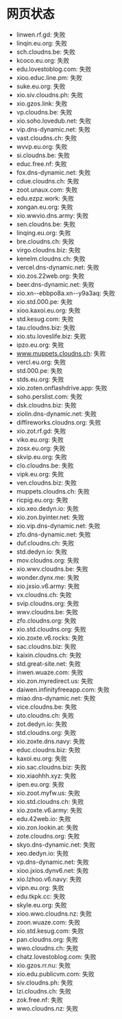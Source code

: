 # 网页状态
- linwen.rf.gd: 失败
- linqin.eu.org: 失败
- sch.cloudns.be: 失败
- kcoco.eu.org: 失败
- edu.lovestoblog.com: 失败
- xioo.educ.line.pm: 失败
- suke.eu.org: 失败
- xio.siv.cloudns.ph: 失败
- xio.gzos.link: 失败
- vp.cloudns.be: 失败
- xio.soho.lovedub.net: 失败
- vip.dns-dynamic.net: 失败
- vast.cloudns.ch: 失败
- wvvp.eu.org: 失败
- si.cloudns.be: 失败
- educ.free.nf: 失败
- fox.dns-dynamic.net: 失败
- cdue.cloudns.ch: 失败
- zoot.unaux.com: 失败
- edu.ezpz.work: 失败
- xongan.eu.org: 失败
- xio.wwvio.dns.army: 失败
- sen.cloudns.be: 失败
- linqing.eu.org: 失败
- bre.cloudns.ch: 失败
- virgo.cloudns.biz: 失败
- kenelm.cloudns.ch: 失败
- vercel.dns-dynamic.net: 失败
- xio.zos.22web.org: 失败
- beer.dns-dynamic.net: 失败
- xio.xn--ebbpo8a.xn--y9a3aq: 失败
- xio.std.000.pe: 失败
- xioo.kaxoi.eu.org: 失败
- std.kesug.com: 失败
- tau.cloudns.biz: 失败
- xio.stu.loveslife.biz: 失败
- ipzo.eu.org: 失败
- www.muppets.cloudns.ch: 失败
- vercl.eu.org: 失败
- std.000.pe: 失败
- stds.eu.org: 失败
- xio.zoten.onflashdrive.app: 失败
- soho.perslist.com: 失败
- dsk.cloudns.biz: 失败
- xiolin.dns-dynamic.net: 失败
- diffireworks.cloudns.org: 失败
- xio.zot.rf.gd: 失败
- viko.eu.org: 失败
- zosx.eu.org: 失败
- skvip.eu.org: 失败
- clo.cloudns.be: 失败
- vipk.eu.org: 失败
- ven.cloudns.biz: 失败
- muppets.cloudns.ch: 失败
- ricpig.eu.org: 失败
- xio.xeo.dedyn.io: 失败
- xio.zon.byinter.net: 失败
- xio.vip.dns-dynamic.net: 失败
- zfo.dns-dynamic.net: 失败
- duf.cloudns.ch: 失败
- std.dedyn.io: 失败
- mov.cloudns.org: 失败
- xio.wwv.cloudns.be: 失败
- wonder.dynx.me: 失败
- xio.jxsio.v6.army: 失败
- vx.cloudns.ch: 失败
- svip.cloudns.org: 失败
- wwv.cloudns.be: 失败
- zfo.cloudns.org: 失败
- xio.std.cloudns.org: 失败
- xio.zoxte.v6.rocks: 失败
- sac.cloudns.biz: 失败
- kaixin.cloudns.ch: 失败
- std.great-site.net: 失败
- inwen.wuaze.com: 失败
- xio.zon.myredirect.us: 失败
- daiwen.infinityfreeapp.com: 失败
- miao.dns-dynamic.net: 失败
- vice.cloudns.be: 失败
- uto.cloudns.ch: 失败
- zot.dedyn.io: 失败
- std.cloudns.org: 失败
- xio.zoxte.dns.navy: 失败
- educ.cloudns.biz: 失败
- kaxoi.eu.org: 失败
- xio.sac.cloudns.biz: 失败
- xio.xiaohhh.xyz: 失败
- ipen.eu.org: 失败
- xio.zoot.myfw.us: 失败
- xio.std.cloudns.ch: 失败
- xio.zoxte.v6.army: 失败
- edu.42web.io: 失败
- xio.zon.lookin.at: 失败
- zote.cloudns.org: 失败
- skyo.dns-dynamic.net: 失败
- xeo.dedyn.io: 失败
- vp.dns-dynamic.net: 失败
- xioo.jxios.dynv6.net: 失败
- xio.lzhoo.v6.navy: 失败
- vipn.eu.org: 失败
- edu.tkpk.cc: 失败
- skyle.eu.org: 失败
- xioo.wwo.cloudns.nz: 失败
- zoon.wuaze.com: 失败
- xio.std.kesug.com: 失败
- pan.cloudns.org: 失败
- wwo.cloudns.ch: 失败
- chatz.lovestoblog.com: 失败
- xio.gzos.rr.nu: 失败
- xio.edu.publicvm.com: 失败
- siv.cloudns.ph: 失败
- lzi.cloudns.ch: 失败
- zok.free.nf: 失败
- wwo.cloudns.nz: 失败
